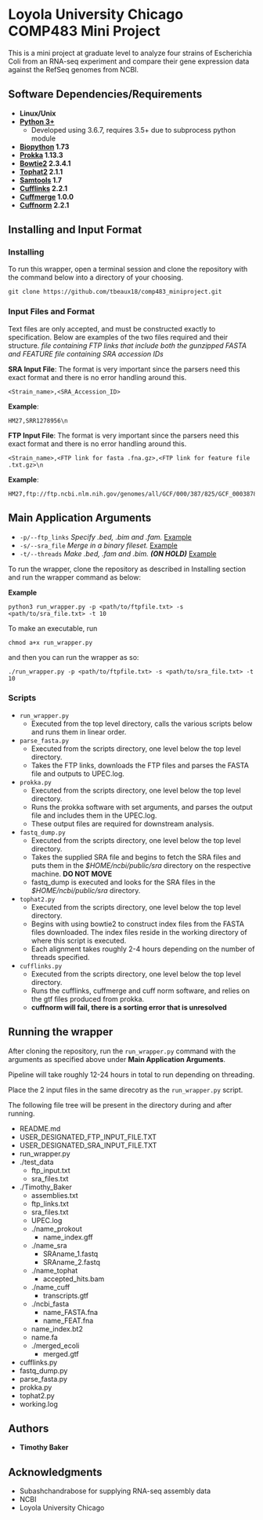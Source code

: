 # Loyola University Chicago COMP483 Mini Project

This is a mini project at graduate level to analyze four strains of Escherichia Coli from an RNA-seq experiment and
compare their gene expression data against the RefSeq genomes from NCBI.


## Software Dependencies/Requirements
* **Linux/Unix**
* **[Python 3+](https://www.python.org/downloads/)**
    * Developed using 3.6.7, requires 3.5+ due to subprocess python module
* **[Biopython](https://biopython.org/) 1.73**
* **[Prokka](https://github.com/tseemann/prokka) 1.13.3**
* **[Bowtie2](http://bowtie-bio.sourceforge.net/bowtie2/index.shtml) 2.3.4.1**
* **[Tophat2](https://ccb.jhu.edu/software/tophat/index.shtml) 2.1.1**
* **[Samtools](http://samtools.sourceforge.net/) 1.7**
* **[Cufflinks](https://cole-trapnell-lab.github.io/cufflinks/) 2.2.1**
* **[Cuffmerge](https://cole-trapnell-lab.github.io/cufflinks/) 1.0.0**
* **[Cuffnorm](https://cole-trapnell-lab.github.io/cufflinks/) 2.2.1**

## Installing and Input Format

### Installing

To run this wrapper, open a terminal session and clone the repository with the command below into a directory of your choosing.
```
git clone https://github.com/tbeaux18/comp483_miniproject.git
```

### Input Files and Format
Text files are only accepted, and must be constructed exactly to specification. Below are examples of the two files required and their structure.
*file containing FTP links that include both the gunzipped FASTA and FEATURE*
*file containing SRA accession IDs*

**SRA Input File**:
The format is very important since the parsers need this exact format and there is no error handling around this.
```
<Strain_name>,<SRA_Accession_ID>
```
**Example**:
```
HM27,SRR1278956\n
```

**FTP Input File**:
The format is very important since the parsers need this exact format and there is no error handling around this.
```
<Strain_name>,<FTP link for fasta .fna.gz>,<FTP link for feature file .txt.gz>\n
```
**Example**:
```
HM27,ftp://ftp.ncbi.nlm.nih.gov/genomes/all/GCF/000/387/825/GCF_000387825.2_ASM38782v2/GCF_000387825.2_ASM38782v2_genomic.fna.gz,ftp://ftp.ncbi.nlm.nih.gov/genomes/all/GCF/000/387/825/GCF_000387825.2_ASM38782v2/GCF_000387825.2_ASM38782v2_feature_count.txt.gz
```

## Main Application Arguments
* `-p/--ftp_links` _Specify .bed, .bim and .fam._ [Example](http://zzz.bwh.harvard.edu/plink/data.shtml#bed)
* `-s/--sra_file` _Merge in a binary fileset._ [Example](http://zzz.bwh.harvard.edu/plink/dataman.shtml#bmerge)
* `-t/--threads` _Make .bed, .fam and .bim. **(ON HOLD)**_ [Example](http://zzz.bwh.harvard.edu/plink/data.shtml#bed)

To run the wrapper, clone the repository as described in Installing section and run the wrapper command as below:

**Example**
```
python3 run_wrapper.py -p <path/to/ftpfile.txt> -s <path/to/sra_file.txt> -t 10
```

To make an executable, run
```
chmod a+x run_wrapper.py
```
and then you can run the wrapper as so:
```
./run_wrapper.py -p <path/to/ftpfile.txt> -s <path/to/sra_file.txt> -t 10
```

### Scripts
* `run_wrapper.py`
  * Executed from the top level directory, calls the various scripts below and runs them in linear order.
* `parse_fasta.py`
  * Executed from the scripts directory, one level below the top level directory.
  * Takes the FTP links, downloads the FTP files and parses the FASTA file and outputs to UPEC.log.
* `prokka.py`
  * Executed from the scripts directory, one level below the top level directory.
  * Runs the prokka software with set arguments, and parses the output file and includes them in the UPEC.log.
  * These output files are required for downstream analysis.
* `fastq_dump.py`
  * Executed from the scripts directory, one level below the top level directory.
  * Takes the supplied SRA file and begins to fetch the SRA files and puts them in the *$HOME/ncbi/public/sra* directory on the respective machine. **DO NOT MOVE**
  * fastq_dump is executed and looks for the SRA files in the *$HOME/ncbi/public/sra* directory.
* `tophat2.py`
  * Executed from the scripts directory, one level below the top level directory.
  * Begins with using bowtie2 to construct index files from the FASTA files downloaded. The index files reside in the working directory of where this script is executed.
  * Each alignment takes roughly 2-4 hours depending on the number of threads specified.
* `cufflinks.py`
  * Executed from the scripts directory, one level below the top level directory.
  * Runs the cufflinks, cuffmerge and cuff norm software, and relies on the gtf files produced from prokka.
  * **cuffnorm will fail, there is a sorting error that is unresolved**


## Running the wrapper

After cloning the repository, run the `run_wrapper.py` command with the arguments as specified above under **Main Application Arguments**.

Pipeline will take roughly 12-24 hours in total to run depending on threading.

Place the 2 input files in the same direcotry as the `run_wrapper.py` script.

The following file tree will be present in the directory during and after running.
  * README.md
  * USER_DESIGNATED_FTP_INPUT_FILE.TXT
  * USER_DESIGNATED_SRA_INPUT_FILE.TXT
  * run_wrapper.py
  * ./test_data
    * ftp_input.txt
    * sra_files.txt
  * ./Timothy_Baker
    * assemblies.txt
    * ftp_links.txt
    * sra_files.txt
    * UPEC.log
    * ./name_prokout
      * name_index.gff
    * ./name_sra
      * SRAname_1.fastq
      * SRAname_2.fastq
    * ./name_tophat
      * accepted_hits.bam
    * ./name_cuff
      * transcripts.gtf
    * ./ncbi_fasta
      * name_FASTA.fna
      * name_FEAT.fna
    * name_index.bt2
    * name.fa
    * ./merged_ecoli
      * merged.gtf
  * cufflinks.py
  * fastq_dump.py
  * parse_fasta.py
  * prokka.py
  * tophat2.py
  * working.log

## Authors

* **Timothy Baker**

## Acknowledgments

* Subashchandrabose for supplying RNA-seq assembly data
* NCBI
* Loyola University Chicago
